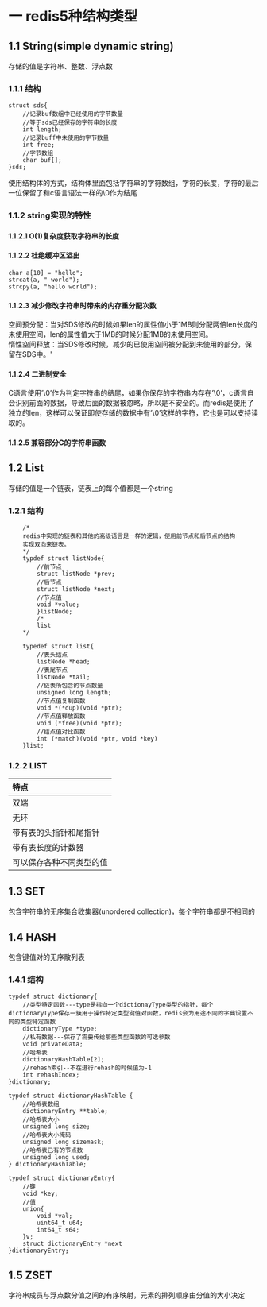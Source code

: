 
# 一 redis5种结构类型
## 1.1 String(simple dynamic string)
存储的值是字符串、整数、浮点数
### 1.1.1 结构
    struct sds{
        //记录buf数组中已经使用的字节数量
        //等于sds已经保存的字符串的长度
        int length;
        //记录buff中未使用的字节数量
        int free;
        //字节数组
        char buf[];
    }sds;    
使用结构体的方式，结构体里面包括字符串的字符数组，字符的长度，字符的最后一位保留了和c语言语法一样的\0作为结尾
### 1.1.2 string实现的特性
#### 1.1.2.1 O(1)复杂度获取字符串的长度
#### 1.1.2.2 杜绝缓冲区溢出
    char a[10] = "hello";               
    strcat(a, " world");               
    strcpy(a, "hello world"); 
#### 1.1.2.3 减少修改字符串时带来的内存重分配次数    
空间预分配：当对SDS修改的时候如果len的属性值小于1MB则分配两倍len长度的未使用空间，len的属性值大于1MB的时候分配1MB的未使用空间。<br>
惰性空间释放：当SDS修改时候，减少的已使用空间被分配到未使用的部分，保留在SDS中。'
#### 1.1.2.4 二进制安全  
C语言使用’\0’作为判定字符串的结尾，如果你保存的字符串内存在’\0’，c语言自会识别前面的数据，导致后面的数据被忽略，所以是不安全的。而redis是使用了独立的len，这样可以保证即使存储的数据中有’\0’这样的字符，它也是可以支持读取的。<br>
#### 1.1.2.5 兼容部分C的字符串函数  

## 1.2 List
存储的值是一个链表，链表上的每个值都是一个string<br>
### 1.2.1 结构
		/*
		redis中实现的链表和其他的高级语言是一样的逻辑，使用前节点和后节点的结构 
		实现双向来链表。
		*/
		typdef struct listNode{
            //前节点
            struct listNode *prev;
            //后节点
            struct listNode *next;
            //节点值
            void *value; 
            }listNode;
            /*
            list
		*/
		
		typedef struct list{
            //表头结点
            listNode *head;
            //表尾节点
            listNode *tail;
            //链表所包含的节点数量
            unsigned long length;
            //节点值复制函数
            void *(*dup)(void *ptr);
            //节点值释放函数
            void (*free)(void *ptr);
            //结点值对比函数
            int (*match)(void *ptr, void *key)
		}list;

### 1.2.2 LIST
|特点|
|:-|
|双端|
|无环|
|带有表的头指针和尾指针|
|带有表长度的计数器|
|可以保存各种不同类型的值|

## 1.3 SET
包含字符串的无序集合收集器(unordered collection)，每个字符串都是不相同的

## 1.4 HASH 
包含键值对的无序散列表
### 1.4.1 结构

	typdef struct dictionary{
		//类型特定函数---type是指向一个dictionayType类型的指针，每个dictionaryType保存一簇用于操作特定类型键值对函数，redis会为用途不同的字典设置不同的类型特定函数
		dictionaryType *type;
		//私有数据---保存了需要传给那些类型函数的可选参数
		void privateData;
		//哈希表
		dictionaryHashTable[2];
		//rehash索引--不在进行rehash的时候值为-1
		int rehashIndex;
	}dictionary;

    typdef struct dictionaryHashTable {
        //哈希表数组
        dictionaryEntry **table;
        //哈希表大小
        unsigned long size;
        //哈希表大小掩码
        unsigned long sizemask;
        //哈希表已有的节点数
        unsigned long used;
    } dictionaryHashTable;

	typdef struct dictionaryEntry{
		//键
		void *key;
		//值
		union{
            void *val;
            uint64_t u64;
            int64_t s64;
		}v;
		struct dictionaryEntry *next
	}dictionaryEntry;



## 1.5 ZSET 
字符串成员与浮点数分值之间的有序映射，元素的排列顺序由分值的大小决定


